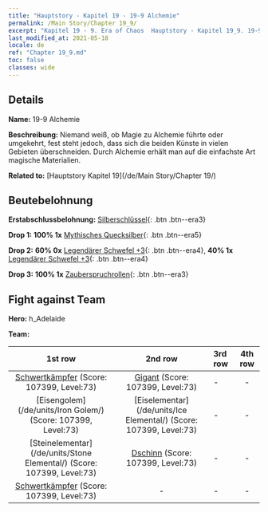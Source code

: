 ```yaml
---
title: "Hauptstory - Kapitel 19 - 19-9 Alchemie"
permalink: /Main Story/Chapter 19_9/
excerpt: "Kapitel 19 - 9. Era of Chaos  Hauptstory - Kapitel 19_9. 19-9 Alchemie"
last_modified_at: 2021-05-18
locale: de
ref: "Chapter 19_9.md"
toc: false
classes: wide
---
```


## Details

 **Name:** 19-9 Alchemie

 **Beschreibung:** Niemand weiß, ob Magie zu Alchemie führte oder umgekehrt, fest steht jedoch, dass sich die beiden Künste in vielen Gebieten überschneiden. Durch Alchemie erhält man auf die einfachste Art magische Materialien.

 **Related to:** [Hauptstory Kapitel 19](/de/Main Story/Chapter 19/)

## Beutebelohnung

 **Erstabschlussbelohnung:** [Silberschlüssel](/ItemsDE/con_693/){: .btn .btn--era3}

 **Drop 1:** **100% 1x** [Mythisches Quecksilber](/ItemsDE/mat_63/){: .btn .btn--era5}

 **Drop 2:** **60% 0x** [Legendärer Schwefel +3](/ItemsDE/mat_57/){: .btn .btn--era4}, **40% 1x** [Legendärer Schwefel +3](/ItemsDE/mat_57/){: .btn .btn--era4}

 **Drop 3:** **100% 1x** [Zauberspruchrollen](/ItemsDE/con_694/){: .btn .btn--era3}


## Fight against Team
 **Hero:** h_Adelaide

 **Team:**


  | 1st row | 2nd row | 3rd row | 4th row |
  |:----:|:----:|:----|:----:|
  | [Schwertkämpfer](/de/units/Swordsman/) (Score: 107399, Level:73)  | [Gigant](/de/units/Giant/) (Score: 107399, Level:73)  | - | - |
  | [Eisengolem](/de/units/Iron Golem/) (Score: 107399, Level:73)  | [Eiselementar](/de/units/Ice Elemental/) (Score: 107399, Level:73)  | - | - |
  | [Steinelementar](/de/units/Stone Elemental/) (Score: 107399, Level:73)  | [Dschinn](/de/units/Genie/) (Score: 107399, Level:73)  | - | - |
  | [Schwertkämpfer](/de/units/Swordsman/) (Score: 107399, Level:73)  | - | - | - |


